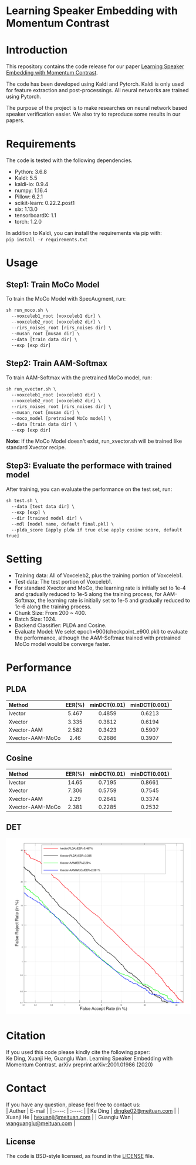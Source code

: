 Learning Speaker Embedding with Momentum Contrast
===
# Introduction  
This repository contains the code release for our paper [Learning Speaker Embedding with Momentum Contrast](https://arxiv.org/abs/2001.01986).

The code has been developed using Kaldi and Pytorch. Kaldi is only used for feature extraction and post-processings. All neural networks are trained using Pytorch.

The purpose of the project is to make researches on neural network based speaker verification easier. We also try to reproduce some results in our papers.

# Requirements

The code is tested with the following dependencies.
* Python: 3.6.8
* Kaldi: 5.5
* kaldi-io: 0.9.4
* numpy: 1.16.4
* Pillow: 6.2.1
* scikit-learn: 0.22.2.post1
* six: 1.13.0
* tensorboardX: 1.1
* torch: 1.2.0

In addition to Kaldi, you can install the requirements via pip with:  
`pip install -r requirements.txt`

# Usage
## Step1: Train MoCo Model
To train the MoCo Model with SpecAugment, run:  
```shell
sh run_moco.sh \
  --voxceleb1_root [voxceleb1 dir] \
  --voxceleb2_root [voxceleb2 dir] \
  --rirs_noises_root [rirs_noises dir] \
  --musan_root [musan dir] \
  --data [train data dir] \
  --exp [exp dir]
```
## Step2: Train AAM-Softmax
To train AAM-Softmax with the pretrained MoCo model, run:  
```shell
sh run_xvector.sh \
  --voxceleb1_root [voxceleb1 dir] \
  --voxceleb2_root [voxceleb2 dir] \
  --rirs_noises_root [rirs_noises dir] \
  --musan_root [musan dir] \
  --moco_model [pretrained MoCo model] \
  --data [train data dir] \
  --exp [exp dir]
```
**Note:** If the MoCo Model doesn't exist, run_xvector.sh will be trained like standard Xvector recipe.  
## Step3: Evaluate the performace with trained model
After training, you can evaluate the performance on the test set, run:  
```shell
sh test.sh \
  --data [test data dir] \
  --exp [exp] \
  --dir [trained model dir] \
  --mdl [model name, default final.pkl] \
  --plda_score [apply plda if true else apply cosine score, default true]
```
# Setting
* Training data: All of Voxceleb2, plus the training portion of Voxceleb1.
* Test data: The test portion of Voxceleb1.
* For standard Xvector and MoCo, the learning rate is initially set to 1e-4 and gradually reduced to 1e-5 along the training process, for AAM-Softmax, the learning rate is initially set to 1e-5 and gradually reduced to 1e-6 along the training process.
* Chunk Size: From 200 ~ 400.
* Batch Size: 1024.
* Backend Classifier: PLDA and Cosine.
* Evaluate Model: We selet epoch=900(checkpoint\_e900.pkl) to evaluate the performance, although the AAM-Softmax trained with pretrained MoCo model would be converge faster.
# Performance
## PLDA
| Method | EER(%) | minDCT(0.01) | minDCT(0.001) |
|:------ | :----: | :----------: | :-----------: |
| Ivector| 5.467  | 0.4859 | 0.6213 |
| Xvector| 3.335 | 0.3812 | 0.6194 |
| Xvector-AAM | 2.582 | 0.3423 | 0.5907 |
|Xvector-AAM-MoCo | 2.46 | 0.2686 | 0.3907 |
## Cosine
| Method | EER(%) | minDCT(0.01) | minDCT(0.001) |
|:------ | :----: | :----------: | :-----------: |
| Ivector| 14.65 | 0.7195 | 0.8661 |
| Xvector | 7.306 | 0.5759 | 0.7545 |
| Xvector-AAM | 2.29 | 0.2641 | 0.3374 |
| Xvector-AAM-MoCo | 2.381 | 0.2285 | 0.2532 |
## DET
![DET](image/DET.png)
# Citation
If you used this code please kindly cite the following paper:  
Ke Ding, Xuanji He, Guanglu Wan. Learning Speaker Embedding with Momentum Contrast. arXiv preprint arXiv:2001.01986 (2020)
# Contact
If you have any question, please feel free to contact us:  
| Auther | E-mail |
| :----: | :----: |
| Ke Ding | dingke02@meituan.com |
| Xuanji He | hexuanji@meituan.com |
| Guanglu Wan | wanguanglu@meituan.com |

## License

The code is BSD-style licensed, as found in the [LICENSE](LICENSE) file.
